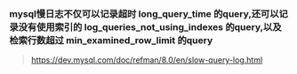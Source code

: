 ### mysql慢日志不仅可以记录超时 long_query_time 的query,还可以记录没有使用索引的 log_queries_not_using_indexes 的query,以及检索行数超过 min_examined_row_limit 的query

> https://dev.mysql.com/doc/refman/8.0/en/slow-query-log.html

